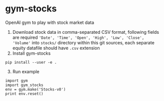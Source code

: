 # gym-stocks
OpenAI gym to play with stock market data

1. Download stock data in comma-separated CSV format, following fields are required `'Date', 'Time', 'Open', 'High', 'Low', 'Close', 'Volume'` into `stocks/` directory within this git sources, each separate equity datafile should have `.csv` extension
2. Install gym-stocks
```
pip install --user -e .
```
3. Run example
```
import gym
import gym_stocks
env = gym.make('Stocks-v0')
print env.reset()
```
